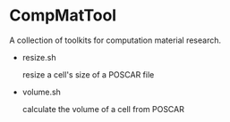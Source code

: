 CompMatTool
===========

A collection of toolkits for computation material research.

- resize.sh

	 resize a cell's size of a POSCAR file

- volume.sh

	calculate the volume of a cell from POSCAR


